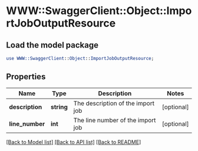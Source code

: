 # WWW::SwaggerClient::Object::ImportJobOutputResource

## Load the model package
```perl
use WWW::SwaggerClient::Object::ImportJobOutputResource;
```

## Properties
Name | Type | Description | Notes
------------ | ------------- | ------------- | -------------
**description** | **string** | The description of the import job | [optional] 
**line_number** | **int** | The line number of the import job | [optional] 

[[Back to Model list]](../README.md#documentation-for-models) [[Back to API list]](../README.md#documentation-for-api-endpoints) [[Back to README]](../README.md)


